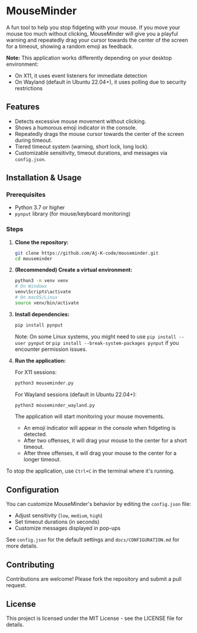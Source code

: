 # MouseMinder

A fun tool to help you stop fidgeting with your mouse. If you move your mouse too much without clicking, MouseMinder will give you a playful warning and repeatedly drag your cursor towards the center of the screen for a timeout, showing a random emoji as feedback.

**Note:** This application works differently depending on your desktop environment:
- On X11, it uses event listeners for immediate detection
- On Wayland (default in Ubuntu 22.04+), it uses polling due to security restrictions

## Features

-   Detects excessive mouse movement without clicking.
-   Shows a humorous emoji indicator in the console.
-   Repeatedly drags the mouse cursor towards the center of the screen during timeout.
-   Tiered timeout system (warning, short lock, long lock).
-   Customizable sensitivity, timeout durations, and messages via `config.json`.

## Installation & Usage

### Prerequisites

-   Python 3.7 or higher
-   `pynput` library (for mouse/keyboard monitoring)

### Steps

1.  **Clone the repository:**

    ```bash
    git clone https://github.com/Aj-K-code/mouseminder.git
    cd mouseminder
    ```

2.  **(Recommended) Create a virtual environment:**

    ```bash
    python3 -m venv venv
    # On Windows
    venv\Scripts\activate
    # On macOS/Linux
    source venv/bin/activate
    ```

3.  **Install dependencies:**

    ```bash
    pip install pynput
    ```
    
    Note: On some Linux systems, you might need to use `pip install --user pynput` or `pip install --break-system-packages pynput` if you encounter permission issues.

4.  **Run the application:**

    For X11 sessions:
    ```bash
    python3 mouseminder.py
    ```

    For Wayland sessions (default in Ubuntu 22.04+):
    ```bash
    python3 mouseminder_wayland.py
    ```

    The application will start monitoring your mouse movements. 
    - An emoji indicator will appear in the console when fidgeting is detected.
    - After two offenses, it will drag your mouse to the center for a short timeout.
    - After three offenses, it will drag your mouse to the center for a longer timeout.

To stop the application, use `Ctrl+C` in the terminal where it's running.

## Configuration

You can customize MouseMinder's behavior by editing the `config.json` file:

-   Adjust sensitivity (`low`, `medium`, `high`)
-   Set timeout durations (in seconds)
-   Customize messages displayed in pop-ups

See `config.json` for the default settings and `docs/CONFIGURATION.md` for more details.

## Contributing

Contributions are welcome! Please fork the repository and submit a pull request.

## License

This project is licensed under the MIT License - see the LICENSE file for details.